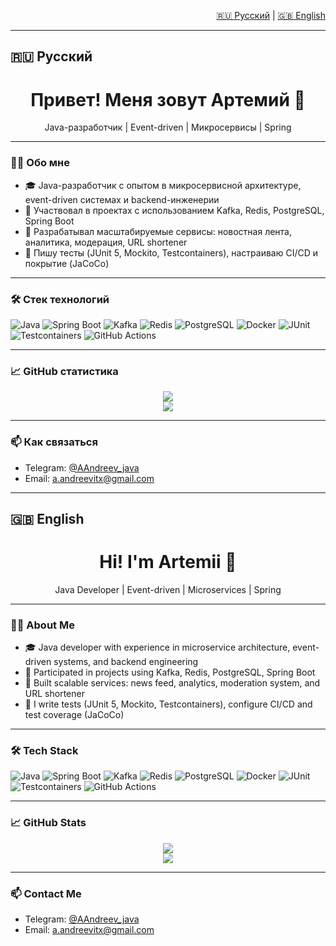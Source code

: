 <p align="right">
  <a href="#-русский">🇷🇺 Русский</a> | <a href="#-english">🇬🇧 English</a>
</p>

---

## 🇷🇺 Русский

<h1 align="center">Привет! Меня зовут Артемий 👋</h1>
<p align="center">Java-разработчик | Event-driven | Микросервисы | Spring</p>

---

### 🧑‍💻 Обо мне

- 🎓 Java-разработчик с опытом в микросервисной архитектуре, event-driven системах и backend-инженерии  
- 💼 Участвовал в проектах с использованием Kafka, Redis, PostgreSQL, Spring Boot  
- 🚀 Разрабатывал масштабируемые сервисы: новостная лента, аналитика, модерация, URL shortener  
- 🧪 Пишу тесты (JUnit 5, Mockito, Testcontainers), настраиваю CI/CD и покрытие (JaCoCo)

---

### 🛠️ Стек технологий

![Java](https://img.shields.io/badge/Java-17-%23ED8B00?style=flat&logo=openjdk)
![Spring Boot](https://img.shields.io/badge/Spring_Boot-%236DB33F?style=flat&logo=spring-boot&logoColor=white)
![Kafka](https://img.shields.io/badge/Apache_Kafka-231F20?style=flat&logo=apache-kafka)
![Redis](https://img.shields.io/badge/Redis-%23DC382D?style=flat&logo=redis&logoColor=white)
![PostgreSQL](https://img.shields.io/badge/PostgreSQL-316192?style=flat&logo=postgresql)
![Docker](https://img.shields.io/badge/Docker-2496ED?style=flat&logo=docker&logoColor=white)
![JUnit](https://img.shields.io/badge/JUnit5-25A162?style=flat&logo=java)
![Testcontainers](https://img.shields.io/badge/Testcontainers-2E8BC0?style=flat)
![GitHub Actions](https://img.shields.io/badge/GitHub_Actions-2088FF?style=flat&logo=github-actions)

---

### 📈 GitHub статистика

<p align="center">
  <img src="https://github-readme-stats.vercel.app/api?username=Kot-Mars&show_icons=true&theme=tokyonight&hide=issues&count_private=true" />
  <br />
  <img src="https://github-readme-streak-stats.herokuapp.com/?user=Kot-Mars&theme=tokyonight" />
</p>

---

### 📫 Как связаться

- Telegram: [@AAndreev_java](https://t.me/AAndreev_java)  
- Email: [a.andreevitx@gmail.com](mailto:a.andreevitx@gmail.com)

---

## 🇬🇧 English

<h1 align="center">Hi! I'm Artemii 👋</h1>
<p align="center">Java Developer | Event-driven | Microservices | Spring</p>

---

### 🧑‍💻 About Me

- 🎓 Java developer with experience in microservice architecture, event-driven systems, and backend engineering  
- 💼 Participated in projects using Kafka, Redis, PostgreSQL, Spring Boot  
- 🚀 Built scalable services: news feed, analytics, moderation system, and URL shortener  
- 🧪 I write tests (JUnit 5, Mockito, Testcontainers), configure CI/CD and test coverage (JaCoCo)

---

### 🛠️ Tech Stack

![Java](https://img.shields.io/badge/Java-17-%23ED8B00?style=flat&logo=openjdk)
![Spring Boot](https://img.shields.io/badge/Spring_Boot-%236DB33F?style=flat&logo=spring-boot&logoColor=white)
![Kafka](https://img.shields.io/badge/Apache_Kafka-231F20?style=flat&logo=apache-kafka)
![Redis](https://img.shields.io/badge/Redis-%23DC382D?style=flat&logo=redis&logoColor=white)
![PostgreSQL](https://img.shields.io/badge/PostgreSQL-316192?style=flat&logo=postgresql)
![Docker](https://img.shields.io/badge/Docker-2496ED?style=flat&logo=docker&logoColor=white)
![JUnit](https://img.shields.io/badge/JUnit5-25A162?style=flat&logo=java)
![Testcontainers](https://img.shields.io/badge/Testcontainers-2E8BC0?style=flat)
![GitHub Actions](https://img.shields.io/badge/GitHub_Actions-2088FF?style=flat&logo=github-actions)

---

### 📈 GitHub Stats

<p align="center">
  <img src="https://github-readme-stats.vercel.app/api?username=Kot-Mars&show_icons=true&theme=tokyonight&hide=issues&count_private=true" />
  <br />
  <img src="https://github-readme-streak-stats.herokuapp.com/?user=Kot-Mars&theme=tokyonight" />
</p>

---

### 📫 Contact Me

- Telegram: [@AAndreev_java](https://t.me/AAndreev_java)  
- Email: [a.andreevitx@gmail.com](mailto:a.andreevitx@gmail.com)
